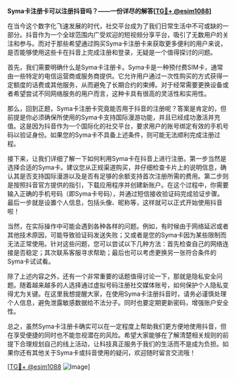 **Syma卡注册卡可以注册抖音吗？——一份详尽的解答[[TG💪+ @esim1088](https://t.me/s/esim1088)]**

在当今这个数字化飞速发展的时代，社交平台成为了我们日常生活中不可或缺的一部分。抖音作为一个全球范围内广受欢迎的短视频分享平台，吸引了无数用户的关注和参与。而对于那些希望通过购买Syma卡注册卡来获取更多便利的用户来说，是否能够使用这些卡在抖音上完成注册和登录，无疑是一个值得探讨的问题。

首先，我们需要明确什么是Syma卡注册卡。Syma卡是一种预付费SIM卡，通常由一些特定的电信运营商或服务商提供。它允许用户通过一次性购买的方式获得一定额度的话费或其他服务，从而避免了长期合约的束缚。对于经常需要更换设备或者希望尝试不同网络服务的用户而言，这种卡具有很高的灵活性和实用性。

那么，回到正题，Syma卡注册卡究竟能否用于抖音的注册呢？答案是肯定的，但前提是你必须确保所使用的Syma卡支持国际漫游功能，并且已经成功激活并充值。这是因为抖音作为一个国际化的社交平台，要求用户的账号绑定有效的手机号码以验证身份。如果您的Syma卡不具备上述条件，则可能无法顺利完成注册过程。

接下来，让我们详细了解一下如何利用Syma卡在抖音上进行注册。第一步当然是选择合适的Syma卡。建议您从正规渠道购买，并仔细检查卡片上的说明信息，确认其是否支持国际漫游以及是否有足够的余额支持首次注册所需的费用。第二步则是按照抖音官方提供的指引，下载应用程序并创建新账户。在这个过程中，你需要输入正确的手机号码（即Syma卡号码），并通过短信接收验证码完成验证步骤。最后一步就是设置个人信息，包括头像、昵称等，这样就可以正式开始使用抖音啦！

当然，在实际操作中可能会遇到各种各样的问题。例如，有时候由于网络延迟或者其他技术原因，可能导致验证码发送失败；又或者是您的Syma卡因为某些限制而无法正常使用。针对这些问题，您可以尝试以下几种方法：首先检查自己的网络连接是否稳定；其次联系客服寻求帮助；最后也可以考虑更换另一张符合条件的Syma卡试试看。

除了上述内容之外，还有一个非常重要的话题值得讨论一下，那就是隐私安全问题。随着越来越多的人选择通过虚拟号码注册社交媒体账号，如何保护个人隐私变得尤为关键。在这里我想提醒大家，在使用Syma卡注册抖音时，请务必谨慎处理个人信息，避免泄露敏感数据给不法分子。同时也要定期更新密码，增强账户安全性。

总之，虽然Syma卡注册卡确实可以在一定程度上帮助我们更方便地使用抖音，但在享受便捷的同时也不能忽视潜在的风险。希望大家能够在了解清楚相关规则的前提下合理规划自己的线上活动，让科技真正服务于我们的生活而不是成为负担。如果你还有其他关于Syma卡或抖音使用的疑问，欢迎随时留言交流哦！

[[TG💪+ @esim1088](https://t.me/s/esim1088) ![Image](https://i.postimg.cc/4NQfJmqS/Snipaste-2025-05-13-00-14-12.png)]